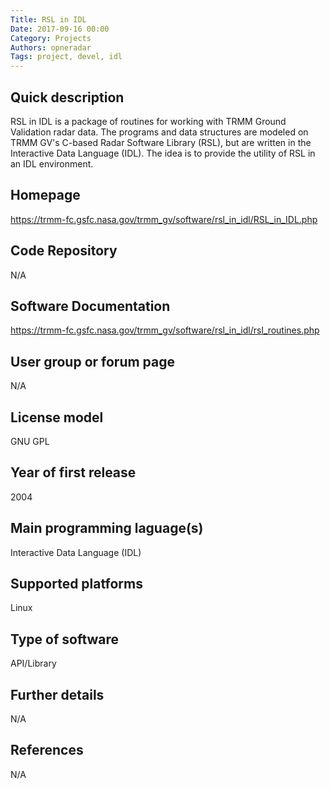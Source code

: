 ```yaml
---
Title: RSL in IDL
Date: 2017-09-16 00:00
Category: Projects
Authors: opneradar
Tags: project, devel, idl
---
```


## Quick description
RSL in IDL is a package of routines for working with TRMM Ground Validation radar data. The programs and data structures are modeled on TRMM GV's C-based Radar Software Library (RSL), but are written in the Interactive Data Language (IDL). The idea is to provide the utility of RSL in an IDL environment.

## Homepage
<https://trmm-fc.gsfc.nasa.gov/trmm_gv/software/rsl_in_idl/RSL_in_IDL.php>

## Code Repository
N/A

## Software Documentation
<https://trmm-fc.gsfc.nasa.gov/trmm_gv/software/rsl_in_idl/rsl_routines.php>

## User group or forum page
N/A

## License model
GNU GPL

## Year of first release
2004

## Main programming laguage(s)
Interactive Data Language (IDL)

## Supported platforms
Linux

## Type of software
API/Library

## Further details
N/A

## References
N/A


